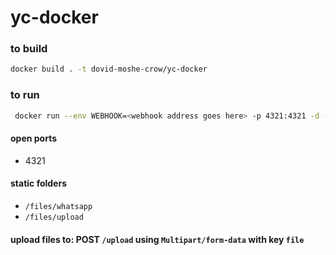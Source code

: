 # yc-docker

### to build

```sh
docker build . -t dovid-moshe-crow/yc-docker
```

### to run

```sh
 docker run --env WEBHOOK=<webhook address goes here> -p 4321:4321 -d --name <the name you choose>  dovid-moshe-crow/yc-docker 
```

#### open ports
- 4321

#### static folders
- `/files/whatsapp`
- `/files/upload`

#### upload files to: POST `/upload` using `Multipart/form-data` with key `file`